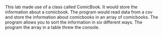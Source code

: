 
 This lab made use of a class called ComicBook. It would store the information about a comicbook. The program would read data
 from a csv and store the information about comicbooks in an array of comicbooks. The program allows you to sort the information
 in six different ways. The program the array in a table threw the console.
